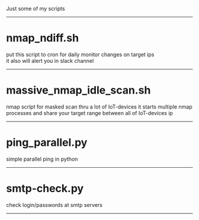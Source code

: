 Just some of my scripts
* * *
# nmap_ndiff.sh

put this script to cron for daily monitor changes on target ips  
it also will alert you in slack channel

* * *
# massive_nmap_idle_scan.sh 

nmap script for masked scan thru a lot of IoT-devices
it starts multiple nmap processes and share your target range between all of IoT-devices ip

* * *
# ping_parallel.py

simple parallel ping in python

* * *
# smtp-check.py

check login/passwords at smtp servers 

* * *
